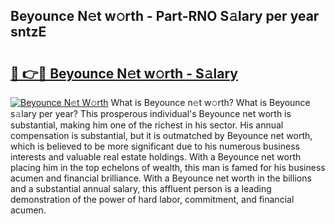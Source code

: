## Beyounce N𝚎t w𝚘rth - Part-RNO S𝚊lary per year sntzE

# <h2><a href="http://gc1iiz.nevu.top/?p=Beyounce">🔗 👉🔴 Beyounce N𝚎t w𝚘rth - S𝚊lary</a></h2>

[![Beyounce N𝚎t W𝚘rth](https://i.imgur.com/Oavwk0R.jpeg)](http://gc1iiz.nevu.top/?p=Beyounce)
What is Beyounce n𝚎t w𝚘rth? What is Beyounce s𝚊lary per year?
This prosperous individual's Beyounce net worth is substantial, making him one of the richest in his sector. His annual compensation is substantial, but it is outmatched by Beyounce net worth, which is believed to be more significant due to his numerous business interests and valuable real estate holdings. With a Beyounce net worth placing him in the top echelons of wealth, this man is famed for his business acumen and financial brilliance. With a Beyounce net worth in the billions and a substantial annual salary, this affluent person is a leading demonstration of the power of hard labor, commitment, and financial acumen.
